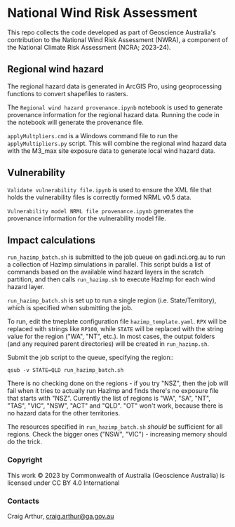 # National Wind Risk Assessment

This repo collects the code developed as part of Geoscience Australia's contribution to the National Wind Risk Assessment (NWRA), a component of the National Climate Risk Assessment (NCRA; 2023-24).


## Regional wind hazard

The regional hazard data is generated in ArcGIS Pro, using geoprocessing functions to convert shapefiles to rasters. 

The `Regional wind hazard provenance.ipynb` notebook is used to generate provenance information for the regional hazard data. Running the code in the notebook will generate the provenance file. 

`applyMultpliers.cmd` is a Windows command file to run the `applyMultipliers.py` script. This will combine the regional wind hazard data with the M3_max site exposure data to generate local wind hazard data. 

## Vulnerability

`Validate vulnerability file.ipynb` is used to ensure the XML file that holds the vulnerability files is correctly formed NRML v0.5 data. 

`Vulnerability model NRML file provenance.ipynb` generates the provenance information for the vulnerability model file. 

## Impact calculations

`run_hazimp_batch.sh` is submitted to the job queue on gadi.nci.org.au to run a collection of HazImp simulations in parallel. This script bulds a list of commands based on the available wind hazard layers in the scratch partition, and then calls `run_hazimp.sh` to execute HazImp for each wind hazard layer. 

`run_hazimp_batch.sh` is set up to run a single region (i.e. State/Territory), which is specified when submitting the job. 

To run, edit the tmeplate configuration file `hazimp_template.yaml`. `RPX` will be replaced with strings like `RP100`, while `STATE` will be replaced with the string value for the region ("WA", "NT", etc.). In most cases, the output folders (and any required parent directories) will be created in `run_hazimp.sh`. 

Submit the job script to the queue, specifying the region::

    qsub -v STATE=QLD run_hazimp_batch.sh

There is no checking done on the regions - if you try "NSZ", then the job will fail when it tries to actually run HazImp and finds there's no exposure file that starts with "NSZ". Currently the list of regions is "WA", "SA", "NT", "TAS", "VIC", "NSW", "ACT" and "QLD". "OT" won't work, because there is no hazard data for the other territories. 

The resources specified in `run_hazimp_batch.sh` _should_ be sufficient for all regions. Check the bigger ones ("NSW", "VIC") - increasing memory should do the trick. 

### Copyright
This work © 2023 by Commonwealth of Australia (Geoscience Australia) is licensed under CC BY 4.0 International

### Contacts

Craig Arthur, craig.arthur@ga.gov.au